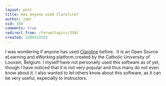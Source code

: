 ```yaml
---
layout: post
title: Has anyone used Claroline?
author: jmmr
nid: 350
comments: true
redirect_from: /forum/topics/350/
created: 1289323553
---
```

<p>I was wondering if anyone has used <a href="http://www.claroline.net/">Claroline</a> before.&nbsp; It is an Open Source eLearning and eWorking platform created by the Catholic University of Louvain, Belgium. I myself have not personally used this software as of yet, though I have noticed that it is not very popular and thus many do not even know about it. I also wanted to let others know about this software, as it can be very useful, especially to instructors.</p>
